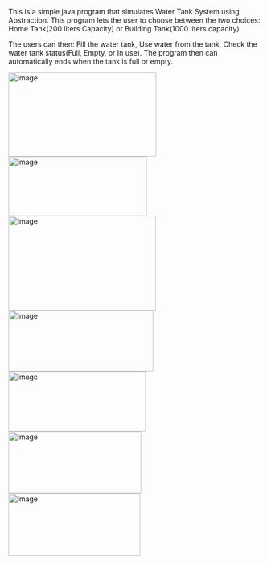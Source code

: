 This is a simple java program that simulates Water Tank System using Abstraction.
This program lets the user to choose between the two choices:
Home Tank(200 liters Capacity) or Building Tank(1000 liters capacity)

The users can then:
Fill the water tank,
Use water from the tank,
Check the water tank status(Full, Empty, or In use).
The program then can automatically ends when the tank is full or empty.

<img width="294" height="167" alt="image" src="https://github.com/user-attachments/assets/d400ca5e-de7a-4d03-840e-cbb944f10f07" />
<img width="275" height="118" alt="image" src="https://github.com/user-attachments/assets/26e3bf27-8844-4b4f-863c-e4ce394bde65" />
<img width="293" height="188" alt="image" src="https://github.com/user-attachments/assets/95f86ce1-6011-4f2a-867d-0561ca9ec1d4" />
<img width="288" height="121" alt="image" src="https://github.com/user-attachments/assets/6ed4dbdd-efe7-4c95-95fd-8d351e2a9915" />
<img width="273" height="120" alt="image" src="https://github.com/user-attachments/assets/0710f27a-65f6-42ef-a29f-505d5a6efad0" />
<img width="264" height="123" alt="image" src="https://github.com/user-attachments/assets/b26726d0-6ed6-4a31-b7d6-daa74e70be98" />
<img width="262" height="124" alt="image" src="https://github.com/user-attachments/assets/7588c41c-d735-4186-a01b-ee0916dffd91" />
